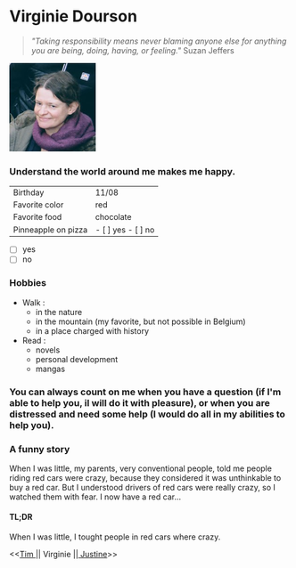# Virginie Dourson

>_"Taking responsibility means never blaming anyone else for anything you are being, doing, having, or feeling."_       Suzan Jeffers

![Photo of myself](photo_virginie.png)

### Understand the world around me makes me happy.

| | |
|---|---|
|Birthday|11/08|
|Favorite color|red|
|Favorite food|chocolate|
|Pinneapple on pizza|- [ ] yes - [ ] no|

- [ ] yes 
- [ ] no

### Hobbies
- Walk :
    * in the nature
    * in the mountain (my favorite, but not possible in Belgium)
    * in a place charged with history
- Read :
    * novels
    * personal development
    * mangas

### You can always count on me when you have a question (if I'm able to help you, il will do it with pleasure), or when you are distressed and need some help (I would do all in my abilities to help you).

### A funny story
When I was little, my parents, very conventional people, told me people riding red cars were crazy, because they considered it was unthinkable to buy a red car. But I understood drivers of red cars were really crazy, so I watched them with fear. I now have a red car...

#### TL;DR
When I was little, I tought people in red cars where crazy.

<<[Tim ](https://github.com/TimDesmet00/)|| Virginie ||[ Justine](https://github.com/Sheyleen)>>



